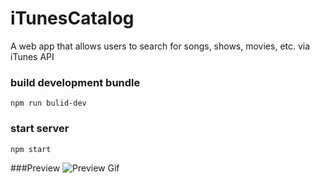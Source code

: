 # iTunesCatalog

A web app that allows users to search for songs, shows, movies, etc. via iTunes API

### build development bundle

```
npm run bulid-dev
```

### start server

```
npm start
```

###Preview
![Preview Gif](iTunesAPI.gif)
